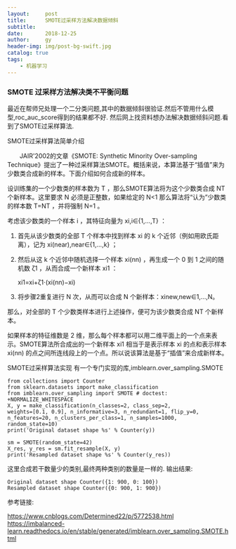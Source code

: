 ```yaml
---
layout:     post
title:      SMOTE过采样方法解决数据倾斜
subtitle:   
date:       2018-12-25
author:     gy
header-img: img/post-bg-swift.jpg
catalog: true
tags:
    - 机器学习
---
```


### SMOTE 过采样方法解决类不平衡问题
最近在帮师兄处理一个二分类问题,其中的数据倾斜很验证.然后不管用什么模型,roc_auc_score得到的结果都不好.
然后网上找资料想办法解决数据倾斜问题.看到了SMOTE过采样算法.

SMOTE过采样算法简单介绍

  JAIR'2002的文章《SMOTE: Synthetic Minority Over-sampling Technique》提出了一种过采样算法SMOTE。概括来说，本算法基于“插值”来为少数类合成新的样本。下面介绍如何合成新的样本。

   设训练集的一个少数类的样本数为 T ，那么SMOTE算法将为这个少数类合成 NT 个新样本。这里要求 N 必须是正整数，如果给定的 N<1 那么算法将“认为”少数类的样本数 T=NT ，并将强制 N=1 。

   考虑该少数类的一个样本 i ，其特征向量为 xi,i∈{1,...,T} ：

   1. 首先从该少数类的全部 T 个样本中找到样本 xi 的 k 个近邻（例如用欧氏距离），记为 xi(near),near∈{1,...,k} ；

   2. 然后从这 k 个近邻中随机选择一个样本 xi(nn) ，再生成一个 0 到 1 之间的随机数 ζ1 ，从而合成一个新样本 xi1 ：

         xi1=xi+ζ1⋅(xi(nn)−xi)

   3. 将步骤2重复进行 N 次，从而可以合成 N 个新样本：xinew,new∈1,...,N。

   那么，对全部的 T 个少数类样本进行上述操作，便可为该少数类合成 NT 个新样本。



   如果样本的特征维数是 2 维，那么每个样本都可以用二维平面上的一个点来表示。SMOTE算法所合成出的一个新样本 xi1 相当于是表示样本 xi 的点和表示样本 xi(nn) 的点之间所连线段上的一个点。所以说该算法是基于“插值”来合成新样本。



SMOTE过采样算法实现
有一个专门实现的库,imblearn.over_sampling.SMOTE

    from collections import Counter
    from sklearn.datasets import make_classification
    from imblearn.over_sampling import SMOTE # doctest: +NORMALIZE_WHITESPACE
    X, y = make_classification(n_classes=2, class_sep=2,
    weights=[0.1, 0.9], n_informative=3, n_redundant=1, flip_y=0,
    n_features=20, n_clusters_per_class=1, n_samples=1000, random_state=10)
    print('Original dataset shape %s' % Counter(y))

    sm = SMOTE(random_state=42)
    X_res, y_res = sm.fit_resample(X, y)
    print('Resampled dataset shape %s' % Counter(y_res))
    
这里合成若干数量少的类别,最终两种类别的数量是一样的.
输出结果:   

    Original dataset shape Counter({1: 900, 0: 100})
    Resampled dataset shape Counter({0: 900, 1: 900})
    
参考链接:

https://www.cnblogs.com/Determined22/p/5772538.html
https://imbalanced-learn.readthedocs.io/en/stable/generated/imblearn.over_sampling.SMOTE.html

